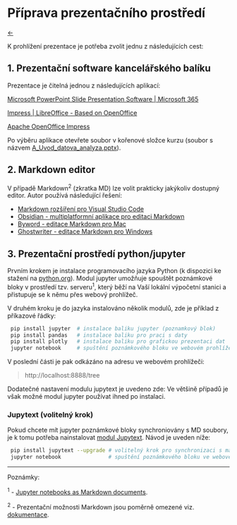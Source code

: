 <!-- #region -->
# Příprava prezentačního prostředí

[←](../Readme.md)

K prohlížení prezentace je potřeba zvolit jednu z následujících cest:

## 1. Prezentační software kancelářského balíku

Prezentace je čitelná jednou z následujících aplikací:


[Microsoft PowerPoint Slide Presentation Software | Microsoft 365](https://www.microsoft.com/en-us/microsoft-365/powerpoint)

[Impress | LibreOffice - Based on OpenOffice](https://www.libreoffice.org/discover/impress/)

[Apache OpenOffice Impress](https://www.openoffice.org/product/impress.html)

Po výběru aplikace otevřete soubor v kořenové složce kurzu (soubor s názvem [A_Uvod_datova_analyza.pptx](../A_Uvod_datova_analyza.pptx)).
<!-- #endregion -->

## 2. Markdown editor

V případě Markdown<sup>2</sup> (zkratka MD) lze volit prakticky jakýkoliv dostupný editor. Autor používá následující řešení:

- [Markdown rozšíření pro Visual Studio Code](https://code.visualstudio.com/Docs/languages/markdown)
- [Obsidian - multiplatformní aplikace pro editaci Markdown](https://obsidian.md/)
- [Byword - editace Markdown pro Mac](https://apps.apple.com/us/app/byword/id420212497?mt=12)
- [Ghostwriter - editace Markdown pro Windows](https://wereturtle.github.io/ghostwriter/)



<!-- #region -->
## 3. Prezentační prostředí python/jupyter

Prvním krokem je instalace programovacího jazyka Python (k dispozici ke stažení na [python.org](https://www.python.org/downloads/)). Modul jupyter umožňuje spouštět poznámkové bloky v prostředí tzv. serveru<sup>1</sup>, který běží na Vaší lokální výpočetní stanici a přistupuje se k němu přes webový prohlížeč.

V druhém kroku je do jazyka instalováno několik modulů, zde je příklad z příkazové řádky:

```bash
 pip install jupyter  # instalace baliku jupyter (poznamkový blok)
 pip install pandas   # instalace baliku pro praci s daty
 pip install plotly   # instalace baliku pro grafickou prezentaci dat
 jupyter notebook     # spuštění poznámkového bloku ve webovém prohlížeči
 ```

V poslední části je pak odkázáno na adresu ve webovém prohlížeči:
> http://localhost:8888/tree



Dodatečné nastavení modulu jupytext je uvedeno zde:  Ve většině případů je však možné modul jupyter používat ihned po instalaci.

### Jupytext (volitelný krok)

Pokud chcete mít jupyter poznámkové bloky synchroniovány s MD soubory, je k tomu potřeba nainstalovat [modul Jupytext](https://jupytext.readthedocs.io/en/latest/install.html). Návod je uveden níže:

```bash
 pip install jupytext --upgrade # volitelný krok pro synchronizaci s markdown
 jupyter notebook               # spuštění poznámkového bloku ve webovém prohlížeči
 ```

<!-- #endregion -->

<!-- #region -->
--------
Poznámky:


<sup>1</sup> - [Jupyter notebooks as Markdown documents](https://pythonawesome.com/jupyter-notebooks-as-markdown-documents/).

<sup>2</sup> - Prezentační možnosti Markdown jsou poměrně omezené viz. [dokumentace](https://daringfireball.net/projects/markdown/).
<!-- #endregion -->
